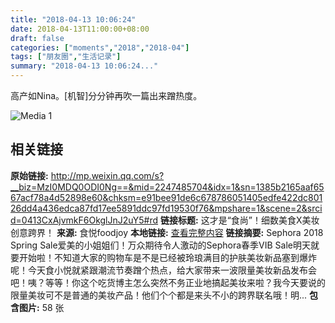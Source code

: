 ```yaml
---
title: "2018-04-13 10:06:24"
date: 2018-04-13T11:00:00+08:00
draft: false
categories: ["moments","2018","2018-04"]
tags: ["朋友圈","生活记录"]
summary: "2018-04-13 10:06:24..."
---
```


高产如Nina。[机智]分分钟再吹一篇出来蹭热度。

![Media 1](/Moments/photos/2018-04-13/201804131006240.jpg)

## 相关链接

**原始链接:** http://mp.weixin.qq.com/s?__biz=MzI0MDQ0ODI0Ng==&mid=2247485704&idx=1&sn=1385b2165aaf6567acf78a4d52898e60&chksm=e91bee91de6c678786051405edfe422dc80126dd4a436edca87fd17ee5891ddc97fd19530f76&mpshare=1&scene=2&srcid=0413CxAjvmkF6OkglJnJ2uY5#rd
**链接标题:** 这才是“食尚”！细数美食X美妆创意跨界！
**来源:** 食悦foodjoy
**本地链接:** [查看完整内容](/link_content/2018/04/2018-04-13-1/link_content/)
**链接摘要:** Sephora 2018 Spring Sale爱美的小姐姐们！万众期待令人激动的Sephora春季VIB Sale明天就要开始啦！不知道大家的购物车是不是已经被玲琅满目的护肤美妆新品塞到爆炸呢！今天食小悦就紧跟潮流节奏蹭个热点，给大家带来一波限量美妆新品发布会吧！咦？等等！你这个吃货博主怎么突然不务正业地搞起美妆来啦？我今天要说的限量美妆可不是普通的美妆产品！他们个个都是来头不小的跨界联名哦！明...
**包含图片:** 58 张

